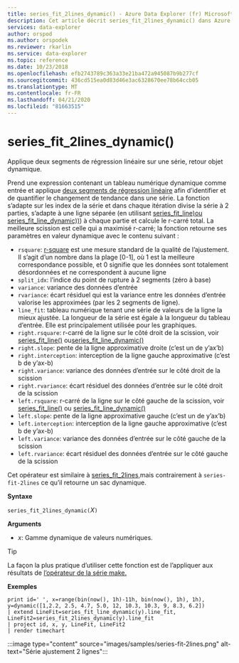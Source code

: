 ```yaml
---
title: series_fit_2lines_dynamic() - Azure Data Explorer (fr) Microsoft Docs
description: Cet article décrit series_fit_2lines_dynamic() dans Azure Data Explorer.
services: data-explorer
author: orspod
ms.author: orspodek
ms.reviewer: rkarlin
ms.service: data-explorer
ms.topic: reference
ms.date: 10/23/2018
ms.openlocfilehash: efb2743789c363a33e21ba472a945087b9b277cf
ms.sourcegitcommit: 436cd515ea0d83d46e3ac6328670ee78b64ccb05
ms.translationtype: MT
ms.contentlocale: fr-FR
ms.lasthandoff: 04/21/2020
ms.locfileid: "81663515"
---
```

# <a name="series_fit_2lines_dynamic"></a>series_fit_2lines_dynamic()

Applique deux segments de régression linéaire sur une série, retour objet dynamique.  

Prend une expression contenant un tableau numérique dynamique comme entrée et applique [deux segments de régression linéaire](https://en.wikipedia.org/wiki/Segmented_regression) afin d’identifier et de quantifier le changement de tendance dans une série. La fonction s’adapte sur les index de la série et dans chaque itération divise la série à 2 parties, s’adapte à une ligne séparée (en utilisant [series_fit_line)ou](series-fit-linefunction.md) [series_fit_line_dynamic))](series-fit-line-dynamicfunction.md)) à chaque partie et calcule le r-carré total. La meilleure scission est celle qui a maximisé r-carré; la fonction retourne ses paramètres en valeur dynamique avec le contenu suivant :
* `rsquare`: [r-square](https://en.wikipedia.org/wiki/Coefficient_of_determination) est une mesure standard de la qualité de l’ajustement. Il s’agit d’un nombre dans la plage [0-1], où 1 est la meilleure correspondance possible, et 0 signifie que les données sont totalement désordonnées et ne correspondent à aucune ligne
* `split_idx`: l’indice du point de rupture à 2 segments (zéro à base)
* `variance`: variance des données d’entrée
* `rvariance`: écart résiduel qui est la variance entre les données d’entrée valorise les approximées (par les 2 segments de ligne).
* `line_fit`: tableau numérique tenant une série de valeurs de la ligne la mieux ajustée. La longueur de la série est égale à la longueur du tableau d’entrée. Elle est principalement utilisée pour les graphiques.
* `right.rsquare`: r-carré de la ligne sur le côté droit de la scission, voir [series_fit_line()](series-fit-linefunction.md) ou[series_fit_line_dynamic()](series-fit-line-dynamicfunction.md)
* `right.slope`: pente de la ligne approximative droite (c’est un de y’ax’b)
* `right.interception`: interception de la ligne gauche approximative (c’est b de y’ax-b)
* `right.variance`: variance des données d’entrée sur le côté droit de la scission
* `right.rvariance`: écart résiduel des données d’entrée sur le côté droit de la scission
* `left.rsquare`: r-carré de la ligne sur le côté gauche de la scission, voir [series_fit_line()](series-fit-linefunction.md) ou [series_fit_line_dynamic()](series-fit-line-dynamicfunction.md)
* `left.slope`: pente de la ligne approximative gauche (c’est un de y’ax’b)
* `left.interception`: interception de la ligne gauche approximative (c’est b de y’ax-b)
* `left.variance`: variance des données d’entrée sur le côté gauche de la scission
* `left.rvariance`: écart résiduel des données d’entrée sur le côté gauche de la scission

Cet opérateur est similaire à [series_fit_2lines,](series-fit-2linesfunction.md)mais contrairement à `series-fit-2lines` ce qu’il retourne un sac dynamique.

**Syntaxe**

`series_fit_2lines_dynamic(`*X*`)`

**Arguments**

* *x*: Gamme dynamique de valeurs numériques.  

> [!TIP]
> La façon la plus pratique d’utiliser cette fonction est de l’appliquer aux résultats de [l’opérateur de la série make.](make-seriesoperator.md)

**Exemples**

```kusto
print id=' ', x=range(bin(now(), 1h)-11h, bin(now(), 1h), 1h), y=dynamic([1,2.2, 2.5, 4.7, 5.0, 12, 10.3, 10.3, 9, 8.3, 6.2])
| extend LineFit=series_fit_line_dynamic(y).line_fit, LineFit2=series_fit_2lines_dynamic(y).line_fit
| project id, x, y, LineFit, LineFit2
| render timechart
```

:::image type="content" source="images/samples/series-fit-2lines.png" alt-text="Série ajustement 2 lignes":::
